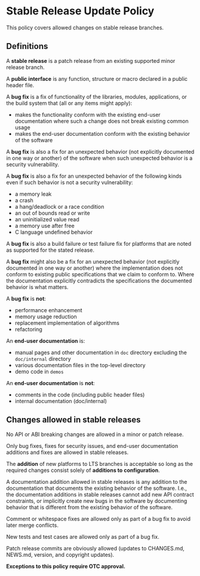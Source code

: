 Stable Release Update Policy
============================

This policy covers allowed changes on stable release branches.

Definitions
-----------

A **stable release** is a patch release from an existing supported minor
release branch.

A **public interface** is any function, structure or macro declared in a public
header file.

A **bug fix** is a fix of functionality of the libraries, modules,
applications, or the build system that (all or any items might apply):

- makes the functionality conform with the existing end-user documentation
  where such a change does not break existing common usage
- makes the end-user documentation conform with the existing behavior of the
  software

A **bug fix** is also a fix for an unexpected behavior (not explicitly
documented in one way or another) of the software when such unexpected behavior
is a security vulnerability.

A **bug fix** is also a fix for an unexpected behavior of the following kinds
even if such behavior is not a security vulnerability:

- a memory leak
- a crash
- a hang/deadlock or a race condition
- an out of bounds read or write
- an uninitialized value read
- a memory use after free
- C language undefined behavior

A **bug fix** is also a build failure or test failure fix for platforms that
are noted as supported for the stated release.

A **bug fix** might also be a fix for an unexpected behavior (not explicitly
documented in one way or another) where the implementation does not conform to
existing public specifications that we claim to conform to. Where the
documentation explicitly contradicts the specifications the documented behavior
is what matters.

A **bug fix** is **not**:

- performance enhancement
- memory usage reduction
- replacement implementation of algorithms
- refactoring

An **end-user documentation** is:

- manual pages and other documentation in `doc` directory excluding the
  `doc/internal` directory
- various documentation files in the top-level directory
- demo code in `demos`

An **end-user documentation** is **not**:

- comments in the code (including public header files)
- internal documentation (doc/internal)

Changes allowed in stable releases
----------------------------------

No API or ABI breaking changes are allowed in a minor or patch release.

Only bug fixes, fixes for security issues, and end-user documentation
additions and fixes are allowed in stable releases.

The **addition** of new platforms to LTS branches is acceptable so long as the
required changes consist solely of **additions to configuration**.

A documentation addition allowed in stable releases is any addition to the
documentation that documents the existing behavior of the software. I.e., the
documentation additions in stable releases cannot add new API contract
constraints, or implicitly create new bugs in the software by documenting
behavior that is different from the existing behavior of the software.

Comment or whitespace fixes are allowed only as part of a bug fix to avoid
later merge conflicts.

New tests and test cases are allowed only as part of a bug fix.

Patch release commits are obviously allowed (updates to CHANGES.md, NEWS.md,
version, and copyright updates).

**Exceptions to this policy require OTC approval.**
